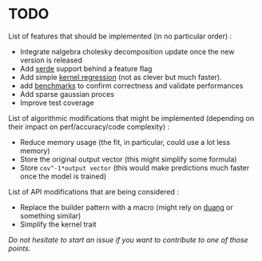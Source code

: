 # TODO

List of features that should be implemented (in no particular order) :

- Integrate nalgebra cholesky decomposition update once the new version is released
- Add [serde](https://docs.rs/ndarray/) support behind a feature flag
- Add simple [kernel regression](https://en.wikipedia.org/wiki/Kernel_regression#Nadaraya%E2%80%93Watson_kernel_regression) (not as clever but much faster).
- add [benchmarks](http://www.resibots.eu/limbo/release-2.0/reg_benchmarks.html) to confirm correctness and validate performances
- Add sparse gaussian proces
- Improve test coverage

List of algorithmic modifications that might be implemented (depending on their impact on perf/accuracy/code complexity) :

- Reduce memory usage (the fit, in particular, could use a lot less memory)
- Store the original output vector (this might simplify some formula)
- Store `cov^-1*output vector` (this would make predictions much faster once the model is trained)

List of API modifications that are being considered :

- Replace the builder pattern with a macro (might rely on [duang](https://crates.io/crates/duang) or something similar)
- Simplify the kernel trait

*Do not hesitate to start an issue if you want to contribute to one of those points.*

